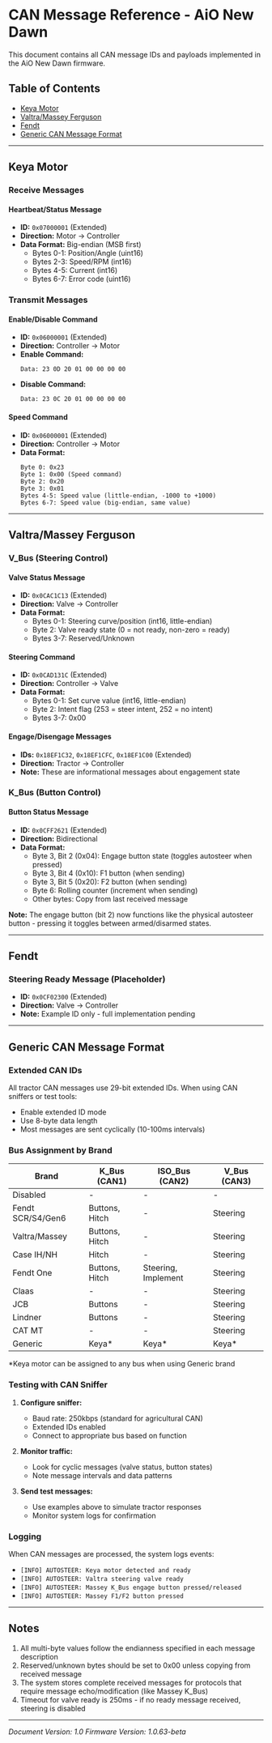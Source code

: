 # CAN Message Reference - AiO New Dawn

This document contains all CAN message IDs and payloads implemented in the AiO New Dawn firmware.

## Table of Contents
- [Keya Motor](#keya-motor)
- [Valtra/Massey Ferguson](#valtramassey-ferguson)
- [Fendt](#fendt)
- [Generic CAN Message Format](#generic-can-message-format)

---

## Keya Motor

### Receive Messages

#### Heartbeat/Status Message
- **ID:** `0x07000001` (Extended)
- **Direction:** Motor → Controller
- **Data Format:** Big-endian (MSB first)
  - Bytes 0-1: Position/Angle (uint16)
  - Bytes 2-3: Speed/RPM (int16)
  - Bytes 4-5: Current (int16)
  - Bytes 6-7: Error code (uint16)

### Transmit Messages

#### Enable/Disable Command
- **ID:** `0x06000001` (Extended)
- **Direction:** Controller → Motor
- **Enable Command:**
  ```
  Data: 23 0D 20 01 00 00 00 00
  ```
- **Disable Command:**
  ```
  Data: 23 0C 20 01 00 00 00 00
  ```

#### Speed Command
- **ID:** `0x06000001` (Extended)
- **Direction:** Controller → Motor
- **Data Format:**
  ```
  Byte 0: 0x23
  Byte 1: 0x00 (Speed command)
  Byte 2: 0x20
  Byte 3: 0x01
  Bytes 4-5: Speed value (little-endian, -1000 to +1000)
  Bytes 6-7: Speed value (big-endian, same value)
  ```

---

## Valtra/Massey Ferguson

### V_Bus (Steering Control)

#### Valve Status Message
- **ID:** `0x0CAC1C13` (Extended)
- **Direction:** Valve → Controller
- **Data Format:**
  - Bytes 0-1: Steering curve/position (int16, little-endian)
  - Byte 2: Valve ready state (0 = not ready, non-zero = ready)
  - Bytes 3-7: Reserved/Unknown

#### Steering Command
- **ID:** `0x0CAD131C` (Extended)
- **Direction:** Controller → Valve
- **Data Format:**
  - Bytes 0-1: Set curve value (int16, little-endian)
  - Byte 2: Intent flag (253 = steer intent, 252 = no intent)
  - Bytes 3-7: 0x00

#### Engage/Disengage Messages
- **IDs:** `0x18EF1C32`, `0x18EF1CFC`, `0x18EF1C00` (Extended)
- **Direction:** Tractor → Controller
- **Note:** These are informational messages about engagement state

### K_Bus (Button Control)

#### Button Status Message
- **ID:** `0x0CFF2621` (Extended)
- **Direction:** Bidirectional
- **Data Format:**
  - Byte 3, Bit 2 (0x04): Engage button state (toggles autosteer when pressed)
  - Byte 3, Bit 4 (0x10): F1 button (when sending)
  - Byte 3, Bit 5 (0x20): F2 button (when sending)
  - Byte 6: Rolling counter (increment when sending)
  - Other bytes: Copy from last received message

**Note:** The engage button (bit 2) now functions like the physical autosteer button - pressing it toggles between armed/disarmed states.

---

## Fendt

### Steering Ready Message (Placeholder)
- **ID:** `0x0CF02300` (Extended)
- **Direction:** Valve → Controller
- **Note:** Example ID only - full implementation pending

---

## Generic CAN Message Format

### Extended CAN IDs
All tractor CAN messages use 29-bit extended IDs. When using CAN sniffers or test tools:
- Enable extended ID mode
- Use 8-byte data length
- Most messages are sent cyclically (10-100ms intervals)

### Bus Assignment by Brand

| Brand | K_Bus (CAN1) | ISO_Bus (CAN2) | V_Bus (CAN3) |
|-------|--------------|----------------|--------------|
| Disabled | - | - | - |
| Fendt SCR/S4/Gen6 | Buttons, Hitch | - | Steering |
| Valtra/Massey | Buttons, Hitch | - | Steering |
| Case IH/NH | Hitch | - | Steering |
| Fendt One | Buttons, Hitch | Steering, Implement | Steering |
| Claas | - | - | Steering |
| JCB | Buttons | - | Steering |
| Lindner | Buttons | - | Steering |
| CAT MT | - | - | Steering |
| Generic | Keya* | Keya* | Keya* |

*Keya motor can be assigned to any bus when using Generic brand

### Testing with CAN Sniffer

1. **Configure sniffer:**
   - Baud rate: 250kbps (standard for agricultural CAN)
   - Extended IDs enabled
   - Connect to appropriate bus based on function

2. **Monitor traffic:**
   - Look for cyclic messages (valve status, button states)
   - Note message intervals and data patterns

3. **Send test messages:**
   - Use examples above to simulate tractor responses
   - Monitor system logs for confirmation

### Logging

When CAN messages are processed, the system logs events:
- `[INFO] AUTOSTEER: Keya motor detected and ready`
- `[INFO] AUTOSTEER: Valtra steering valve ready`
- `[INFO] AUTOSTEER: Massey K_Bus engage button pressed/released`
- `[INFO] AUTOSTEER: Massey F1/F2 button pressed`

---

## Notes

1. All multi-byte values follow the endianness specified in each message description
2. Reserved/unknown bytes should be set to 0x00 unless copying from received message
3. The system stores complete received messages for protocols that require message echo/modification (like Massey K_Bus)
4. Timeout for valve ready is 250ms - if no ready message received, steering is disabled

---

*Document Version: 1.0*
*Firmware Version: 1.0.63-beta*
